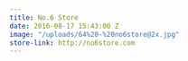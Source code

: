 ```yaml
---
title: No.6 Store
date: 2016-08-17 15:43:00 Z
image: "/uploads/64%20-%20no6store@2x.jpg"
store-link: http://no6store.com
---
```


